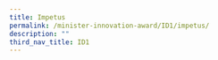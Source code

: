 ```yaml
---
title: Impetus
permalink: /minister-innovation-award/ID1/impetus/
description: ""
third_nav_title: ID1
---
```

